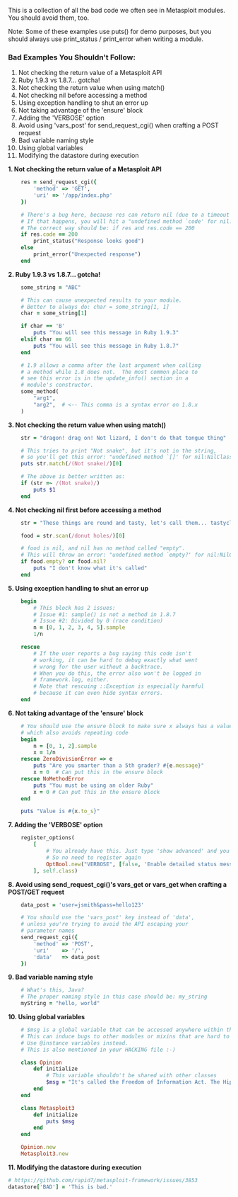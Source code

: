 This is a collection of all the bad code we often see in Metasploit modules.  You should avoid them, too.

Note: Some of these examples use puts() for demo purposes, but you should always use print_status / print_error when writing a module.

### Bad Examples You Shouldn't Follow:

1. Not checking the return value of a Metasploit API
2. Ruby 1.9.3 vs 1.8.7... gotcha!
3. Not checking the return value when using match()
4. Not checking nil before accessing a method
5. Using exception handling to shut an error up
6. Not taking advantage of the 'ensure' block
7. Adding the 'VERBOSE' option
8. Avoid using 'vars_post' for send_request_cgi() when crafting a POST request
9. Bad variable naming style
10. Using global variables
11. Modifying the datastore during execution

**1. Not checking the return value of a Metasploit API**

```ruby
	res = send_request_cgi({
		'method' => 'GET',
		'uri' => '/app/index.php'
	})

	# There's a bug here, because res can return nil (due to a timeout or other reasons)
	# If that happens, you will hit a "undefined method `code' for nil:NilClass" error.
	# The correct way should be: if res and res.code == 200
	if res.code == 200
		print_status("Response looks good")
	else
		print_error("Unexpected response")
	end
```

**2. Ruby 1.9.3 vs 1.8.7... gotcha!**

```ruby
	some_string = "ABC"

	# This can cause unexpected results to your module.
	# Better to always do: char = some_string[1, 1]
	char = some_string[1]

	if char == 'B'
		puts "You will see this message in Ruby 1.9.3"
	elsif char == 66
		puts "You will see this message in Ruby 1.8.7"
	end
```

```ruby
	# 1.9 allows a comma after the last argument when calling 
	# a method while 1.8 does not.  The most common place to 
	# see this error is in the update_info() section in a
	# module's constructor.
	some_method(
		"arg1",
		"arg2",  # <-- This comma is a syntax error on 1.8.x
	)
```

**3. Not checking the return value when using match()**

```ruby
	str = "dragon! drag on! Not lizard, I don't do that tongue thing"

	# This tries to print "Not snake", but it's not in the string,
	# so you'll get this error: "undefined method `[]' for nil:NilClass"
	puts str.match(/(Not snake)/)[0]
```

```ruby
	# The above is better written as:
	if (str =~ /(Not snake)/)
		puts $1
	end
```

**4. Not checking nil first before accessing a method**

```ruby
	str = "These things are round and tasty, let's call them... tastycles!"

	food = str.scan(/donut holes/)[0]

	# food is nil, and nil has no method called "empty".
	# This will throw an error: "undefined method `empty?' for nil:NilClass"
	if food.empty? or food.nil?
		puts "I don't know what it's called"
	end
```

**5. Using exception handling to shut an error up**

```ruby
	begin
		# This block has 2 issues:
		# Issue #1: sample() is not a method in 1.8.7
		# Issue #2: Divided by 0 (race condition)
		n = [0, 1, 2, 3, 4, 5].sample
		1/n

	rescue
		# If the user reports a bug saying this code isn't
		# working, it can be hard to debug exactly what went
		# wrong for the user without a backtrace.
		# When you do this, the error also won't be logged in
		# framework.log, either.
		# Note that rescuing ::Exception is especially harmful
		# because it can even hide syntax errors.
	end
```

**6. Not taking advantage of the 'ensure' block**

```ruby
	# You should use the ensure block to make sure x always has a value,
	# which also avoids repeating code
	begin
		n = [0, 1, 2].sample
		x = 1/n
	rescue ZeroDivisionError => e
		puts "Are you smarter than a 5th grader? #{e.message}"
		x = 0  # Can put this in the ensure block
	rescue NoMethodError
		puts "You must be using an older Ruby"
		x = 0 # Can put this in the ensure block
	end

	puts "Value is #{x.to_s}"
```

**7. Adding the 'VERBOSE' option**

```ruby
	register_options(
		[
			# You already have this. Just type 'show advanced' and you'll see it.
			# So no need to register again
			OptBool.new("VERBOSE", [false, 'Enable detailed status messages', false])
		], self.class)
```

**8. Avoid using send_request_cgi()'s vars_get or vars_get when crafting a POST/GET request**

```ruby
	data_post = 'user=jsmith&pass=hello123'

	# You should use the 'vars_post' key instead of 'data',
	# unless you're trying to avoid the API escaping your
	# parameter names
	send_request_cgi({
		'method' => 'POST',
		'uri'    => '/',
		'data'   => data_post
	})
```

**9. Bad variable naming style**

```ruby
	# What's this, Java?
	# The proper naming style in this case should be: my_string
	myString = "hello, world"
```

**10. Using global variables**

```ruby
	# $msg is a global variable that can be accessed anywhere within the program.
	# This can induce bugs to other modules or mixins that are hard to debug.
	# Use @instance variables instead.
	# This is also mentioned in your HACKING file :-)

	class Opinion
		def initialize
			# This variable shouldn't be shared with other classes
			$msg = "It's called the Freedom of Information Act. The Hippies finally got something right."
		end
	end

	class Metasploit3
		def initialize
			puts $msg
		end
	end

	Opinion.new
	Metasploit3.new


```

**11. Modifying the datastore during execution**

```ruby
# https://github.com/rapid7/metasploit-framework/issues/3853
datastore['BAD'] = 'This is bad.'
```